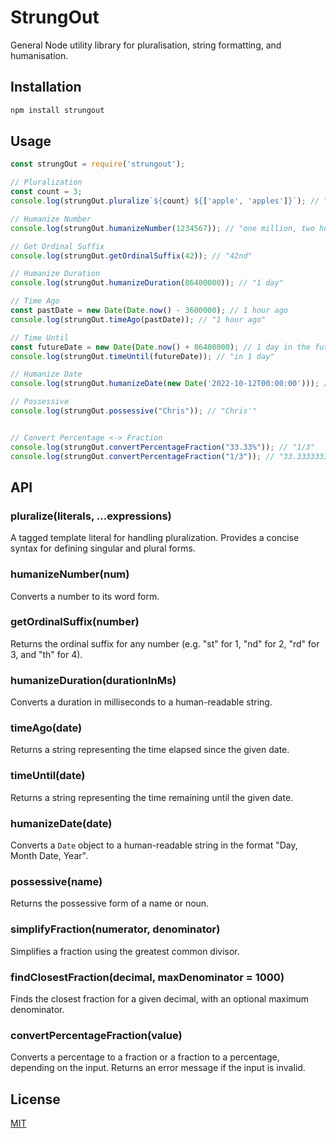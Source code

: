 # StrungOut
General Node utility library for pluralisation, string formatting, and humanisation.
## Installation
```bash
npm install strungout
```

## Usage
```javascript
const strungOut = require('strungout');

// Pluralization
const count = 3;
console.log(strungOut.pluralize`${count} ${['apple', 'apples']}`); // "3 apples"

// Humanize Number
console.log(strungOut.humanizeNumber(1234567)); // "one million, two hundred thirty-four thousand, five hundred sixty-seven"

// Get Ordinal Suffix
console.log(strungOut.getOrdinalSuffix(42)); // "42nd"

// Humanize Duration
console.log(strungOut.humanizeDuration(86400000)); // "1 day"

// Time Ago
const pastDate = new Date(Date.now() - 3600000); // 1 hour ago
console.log(strungOut.timeAgo(pastDate)); // "1 hour ago"

// Time Until
const futureDate = new Date(Date.now() + 86400000); // 1 day in the future
console.log(strungOut.timeUntil(futureDate)); // "in 1 day"

// Humanize Date
console.log(strungOut.humanizeDate(new Date('2022-10-12T00:00:00'))); // "Wednesday, the 12th of October, 2022"

// Possessive
console.log(strungOut.possessive("Chris")); // "Chris'"


// Convert Percentage <-> Fraction
console.log(strungOut.convertPercentageFraction("33.33%")); // "1/3"
console.log(strungOut.convertPercentageFraction("1/3")); // "33.33333333333333%"
```

## API
### pluralize(literals, ...expressions)
A tagged template literal for handling pluralization. Provides a concise syntax for defining singular and plural forms.

### humanizeNumber(num)
Converts a number to its word form.

### getOrdinalSuffix(number)
Returns the ordinal suffix for any number (e.g. "st" for 1, "nd" for 2, "rd" for 3, and "th" for 4).

### humanizeDuration(durationInMs)
Converts a duration in milliseconds to a human-readable string.

### timeAgo(date)
Returns a string representing the time elapsed since the given date.

### timeUntil(date)
Returns a string representing the time remaining until the given date.

### humanizeDate(date)
Converts a `Date` object to a human-readable string in the format "Day, Month Date, Year".

### possessive(name)
Returns the possessive form of a name or noun.

### simplifyFraction(numerator, denominator)
Simplifies a fraction using the greatest common divisor.

### findClosestFraction(decimal, maxDenominator = 1000)
Finds the closest fraction for a given decimal, with an optional maximum denominator.

### convertPercentageFraction(value)
Converts a percentage to a fraction or a fraction to a percentage, depending on the input. Returns an error message if the input is invalid.

## License
[MIT](LICENSE)